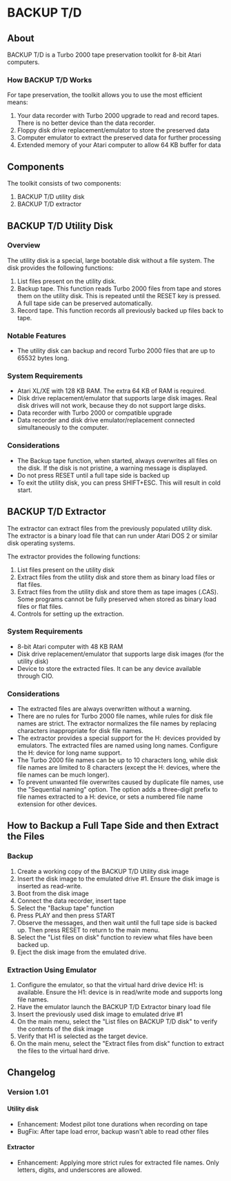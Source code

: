# BACKUP T/D

## About

BACKUP T/D is a Turbo 2000 tape preservation toolkit for 8-bit Atari computers.

### How BACKUP T/D Works

For tape preservation, the toolkit allows you to use the most efficient means:
1. Your data recorder with Turbo 2000 upgrade to read and record tapes. There is no better device than the data recorder.
2. Floppy disk drive replacement/emulator to store the preserved data
3. Computer emulator to extract the preserved data for further processing
4. Extended memory of your Atari computer to allow 64 KB buffer for data

## Components
The toolkit consists of two components:

1. BACKUP T/D utility disk
2. BACKUP T/D extractor 

## BACKUP T/D Utility Disk

### Overview

The utility disk is a special, large bootable disk without a file system.
The disk provides the following functions:

1. List files present on the utility disk.
2. Backup tape. This function reads Turbo 2000 files from tape and stores them on the utility disk. This is repeated until the
   RESET key is pressed. A full tape side can be preserved automatically.
3. Record tape. This function records all previously backed up files back to tape.

### Notable Features

* The utility disk can backup and record Turbo 2000 files that are up to 65532 bytes long.

### System Requirements

* Atari XL/XE with 128 KB RAM. The extra 64 KB of RAM is required.
* Disk drive replacement/emulator that supports large disk images. Real disk drives will not work, because
  they do not support large disks.
* Data recorder with Turbo 2000 or compatible upgrade
* Data recorder and disk drive emulator/replacement connected simultaneously to the computer.

### Considerations

* The Backup tape function, when started, always overwrites all files on the disk. If the disk is not pristine,
  a warning message is displayed.
* Do not press RESET until a full tape side is backed up
* To exit the utility disk, you can press SHIFT+ESC. This will result in cold start.

## BACKUP T/D Extractor

The extractor can extract files from the previously populated utility disk. The extractor is a binary load file
that can run under Atari DOS 2 or similar disk operating systems.

The extractor provides the following functions:
1. List files present on the utility disk
2. Extract files from the utility disk and store them as binary load files or flat files.
3. Extract files from the utility disk and store them as tape images (.CAS). Some programs cannot be fully preserved when stored as binary load files or flat files.
4. Controls for setting up the extraction.

### System Requirements

* 8-bit Atari computer with 48 KB RAM
* Disk drive replacement/emulator that supports large disk images (for the utility disk)
* Device to store the extracted files. It can be any device available through CIO. 

### Considerations

* The extracted files are always overwritten without a warning.
* There are no rules for Turbo 2000 file names, while rules for disk file names are strict. The extractor normalizes the file names by replacing characters inappropriate for disk file names.
* The extractor provides a special support for the H: devices provided by emulators. The extracted files are named using long names. Configure the H: device for long name support.
* The Turbo 2000 file names can be up to 10 characters long, while disk file names are limited to 8 characters (except the H: devices, where the file names can be much longer).
* To prevent unwanted file overwrites caused by duplicate file names, use the "Sequential naming" option. The option adds a three-digit prefix to file names extracted to a H: device, or sets a numbered file name extension for other devices.

## How to Backup a Full Tape Side and then Extract the Files

### Backup
1. Create a working copy of the BACKUP T/D Utility disk image
2. Insert the disk image to the emulated drive #1. Ensure the disk image is inserted as read-write.
3. Boot from the disk image
4. Connect the data recorder, insert tape
5. Select the "Backup tape" function
6. Press PLAY and then press START
7. Observe the messages, and then wait until the full tape side is backed up. Then press RESET to return to the main menu.
8. Select the "List files on disk" function to review what files have been backed up.
8. Eject the disk image from the emulated drive.

### Extraction Using Emulator
1. Configure the emulator, so that the virtual hard drive device H1: is available. Ensure the H1: device is in read/write mode and supports long file names.
2. Have the emulator launch the BACKUP T/D Extractor binary load file
3. Insert the previously used disk image to emulated drive #1
4. On the main menu, select the "List files on BACKUP T/D disk" to verify the contents of the disk image
5. Verify that H1 is selected as the target device.
6. On the main menu, select the "Extract files from disk" function to extract the files to the virtual hard drive.

## Changelog
### Version 1.01
#### Utility disk
* Enhancement: Modest pilot tone durations when recording on tape
* BugFix: After tape load error, backup wasn't able to read other files

#### Extractor 
* Enhancement: Applying more strict rules for extracted file names. Only letters, digits, and underscores are allowed. 
